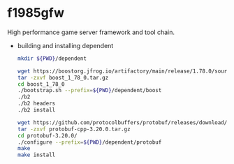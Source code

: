 # f1985gfw
High performance game server framework and tool chain.

- building and installing dependent
    ```bash
    mkdir ${PWD}/dependent

    wget https://boostorg.jfrog.io/artifactory/main/release/1.78.0/source/boost_1_78_0.tar.gz
    tar -zxvf boost_1_78_0.tar.gz
    cd boost_1_78_0
    ./bootstrap.sh --prefix=${PWD}/dependent/boost
    ./b2
    ./b2 headers
    ./b2 install

    wget https://github.com/protocolbuffers/protobuf/releases/download/v3.20.0/protobuf-cpp-3.20.0.tar.gz
    tar -zxvf protobuf-cpp-3.20.0.tar.gz
    cd protobuf-3.20.0/
    ./configure --prefix=${PWD}/dependent/protobuf
    make
    make install
    ```
